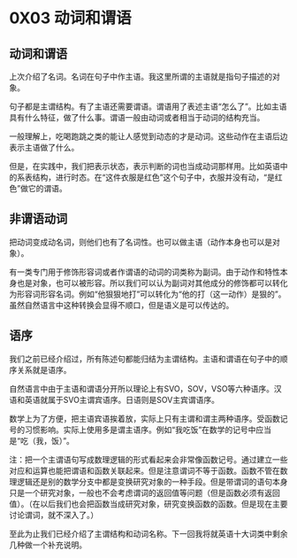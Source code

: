 # 0X03 动词和谓语

## 动词和谓语

上次介绍了名词。名词在句子中作主语。我这里所谓的主语就是指句子描述的对象。

句子都是主谓结构。有了主语还需要谓语。谓语用了表述主语“怎么了”。比如主语具有什么特征，做了什么事。谓语一般由动词或者相当于动词的结构充当。

一般理解上，吃喝跑跳之类的能让人感觉到动态的才是动词。这些动作在主语后边表示主语做了什么。

但是，在实践中，我们把表示状态，表示判断的词也当成动词那样用。比如英语中的系表结构，进行时态。在“这件衣服是红色”这个句子中，衣服并没有动，“是红色”做它的谓语。

## 非谓语动词

把动词变成动名词，则他们也有了名词性。也可以做主语（动作本身也可以是对象）。

有一类专门用于修饰形容词或者作谓语的动词的词类称为副词。由于动作和特性本身也是对象，也可以被形容。所以我们可以认为副词对其他成分的修饰都可以转化为形容词形容名词。例如“他狠狠地打”可以转化为“他的打（这一动作）是狠的”。虽然自然语言中这种转换会显得不顺口，但是语义是可以传达的。

## 语序

我们之前已经介绍过，所有陈述句都能归结为主谓结构。主语和谓语在句子中的顺序关系就是语序。

自然语言中由于主语和谓语分开所以理论上有SVO，SOV，VSO等六种语序。汉语和英语就属于SVO主谓宾语序。日语则是SOV主宾谓语序。

数学上为了方便，把主语宾语挨着放，实际上只有主谓和谓主两种语序。受函数记号的习惯影响。实际上使用多是谓主语序。例如“我吃饭”在数学的记号中应当是“吃（我，饭）”。

注：把一个主谓语句写成数理逻辑的形式看起来会非常像函数记号。通过建立一些对应和运算也能把谓语和函数关联起来。但是注意谓词不等于函数。函数不管在数理逻辑还是别的数学分支中都是变换研究对象的一种手段。但是带谓词的语句本身只是一个研究对象，一般也不会考虑谓词的返回值等问题（但是函数必须有返回值）。（在以后我们也会把函数当成研究对象，研究变换函数的函数。但是现在主要讨论谓词，就不深入了。）

至此为止我们已经介绍了主谓结构和动词名称。下一回我将就英语十大词类中剩余几种做一个补充说明。
